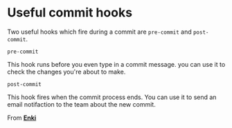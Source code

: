 # Useful commit hooks

Two useful hooks which fire during a commit are `pre-commit` and `post-commit`.

`pre-commit` 

This hook runs before you even type in a commit message. you can use it to check the changes you're about to make. 

`post-commit`

This hook fires when the commit process ends. You can use it to send an email notifaction to the team about the new commit. 


From [**Enki**](https://www.enki.com/) 
